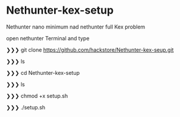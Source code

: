 # Nethunter-kex-setup


Nethunter nano minimum nad nethunter full Kex problem

open nethunter Terminal and type


❯❯❯ git clone https://github.com/hackstore/Nethunter-kex-seup.git

❯❯❯ ls

❯❯❯ cd Nethunter-kex-setup

❯❯❯ ls

❯❯❯ chmod +x setup.sh

❯❯❯ ./setup.sh
